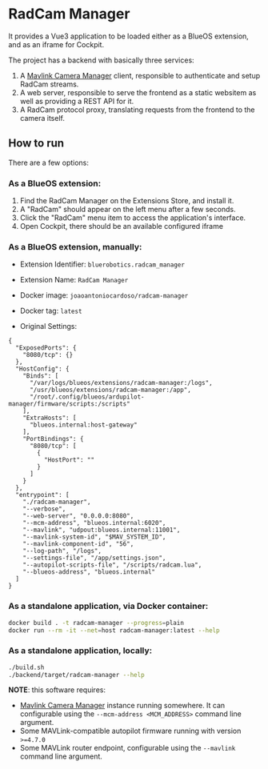 # RadCam Manager

It provides a Vue3 application to be loaded either as a BlueOS extension, and as an iframe for Cockpit.

The project has a backend with basically three services:

1. A [Mavlink Camera Manager](http://github.com/mavlink/mavlink-camera-manager) client, responsible to authenticate and setup RadCam streams.
2. A web server, responsible to serve the frontend as a static websitem as well as providing a REST API for it.
3. A RadCam protocol proxy, translating requests from the frontend to the camera itself.

## How to run

There are a few options:

### As a BlueOS extension:

1. Find the RadCam Manager on the Extensions Store, and install it.
2. A "RadCam" should appear on the left menu after a few seconds.
3. Click the "RadCam" menu item to access the application's interface.
4. Open Cockpit, there should be an available configured iframe

### As a BlueOS extension, manually:

- Extension Identifier: `bluerobotics.radcam_manager`

- Extension Name: `RadCam Manager`

- Docker image: `joaoantoniocardoso/radcam-manager`

- Docker tag: `latest`

- Original Settings:

```
{
  "ExposedPorts": {
    "8080/tcp": {}
  },
  "HostConfig": {
    "Binds": [
      "/var/logs/blueos/extensions/radcam-manager:/logs",
      "/usr/blueos/extensions/radcam-manager:/app",
      "/root/.config/blueos/ardupilot-manager/firmware/scripts:/scripts"
    ],
    "ExtraHosts": [
      "blueos.internal:host-gateway"
    ],
    "PortBindings": {
      "8080/tcp": [
        {
          "HostPort": ""
        }
      ]
    }
  },
  "entrypoint": [
    "./radcam-manager",
    "--verbose",
    "--web-server", "0.0.0.0:8080",
    "--mcm-address", "blueos.internal:6020",
    "--mavlink", "udpout:blueos.internal:11001",
    "--mavlink-system-id", "$MAV_SYSTEM_ID",
    "--mavlink-component-id", "56",
    "--log-path", "/logs",
    "--settings-file", "/app/settings.json",
    "--autopilot-scripts-file", "/scripts/radcam.lua",
    "--blueos-address", "blueos.internal"
  ]
}
```

### As a standalone application, via Docker container:

```bash
docker build . -t radcam-manager --progress=plain
docker run --rm -it --net=host radcam-manager:latest --help
```

###  As a standalone application, locally:
```bash
./build.sh
./backend/target/radcam-manager --help
```

**NOTE**: this software requires:
- [Mavlink Camera Manager](http://github.com/mavlink/mavlink-camera-manager) instance running somewhere. It can configurable using the `--mcm-address <MCM_ADDRESS>` command line argument.
- Some MAVLink-compatible autopilot firmware running with version `>=4.7.0`
- Some MAVLink router endpoint, configurable using the `--mavlink` command line argument.

